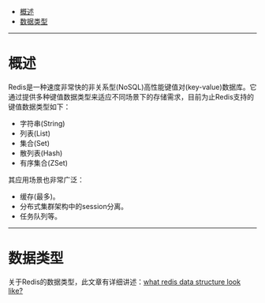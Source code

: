 * [概述](#概述)
* [数据类型](#数据类型)

----------------------------------

# 概述
Redis是一种速度非常快的非关系型(NoSQL)高性能键值对(key-value)数据库。它通过提供多种键值数据类型来适应不同场景下的存储需求，目前为止Redis支持的键值数据类型如下：
- 字符串(String)
- 列表(List)
- 集合(Set)
- 散列表(Hash)
- 有序集合(ZSet)

其应用场景也非常广泛：
- 缓存(最多)。
- 分布式集群架构中的session分离。
- 任务队列等。

-------------------------------

# 数据类型
关于Redis的数据类型，此文章有详细讲述：[what redis data structure look like?](https://redislabs.com/ebook/part-1-getting-started/chapter-1-getting-to-know-redis/1-2-what-redis-data-structures-look-like/)
